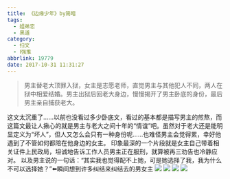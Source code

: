 ```yaml
---
title: 《边缘少年》by简暗
tags:
  - 姐弟恋
  - 黑道
category:
  - 扫文
  - Ⅰ强推
abbrlink: 19779
date: 2017-10-31 11:31:27
---
```

<meta name="referrer" content="no-referrer" />

> 男主替老大顶罪入狱，女主是志愿老师，直觉男主与其他犯人不同，两人在狱中相爱结婚。男主出狱后回老大身边，慢慢揭开了男主卧底的身份，最后男主亲自捕获老大。

<!-- more -->

这文太沉重了……以前也没看过多少卧底文，看过的基本都是描写男主的煎熬，而这篇文最让人揪心的就是男主与老大之间十年的“情谊”吧。虽然对于老大还是能明显定义为“坏人”，但人又怎么会只有一种身份呢……也难怪男主会觉得累，幸好他遇到了不管如何都陪在他身边的女主。
印象最深的一个片段就是女主自己带着相关证件上民政局，坦诚地告诉工作人员男主正在服刑，就算被再三劝告也冷静应对。
以及男主说的一句话：“其实我也觉得配不上她，可是她选择了我，我为什么不可以选择她？”⬅️瞬间想到许多纠结来纠结去的男女主
![](https://wx3.sinaimg.cn/mw690/0069kFhhly1fl1ug9j5g0j30qo1bf48b.jpg)
![](https://wx2.sinaimg.cn/mw690/0069kFhhly1fl1ukstv65j30qo1bftkw.jpg)
![](https://wx4.sinaimg.cn/mw690/0069kFhhly1fl1ud6hjtoj30qo1bfwos.jpg)
![](https://wx3.sinaimg.cn/mw690/0069kFhhgy1fl1ukvsun9j30qo1bfk17.jpg)
